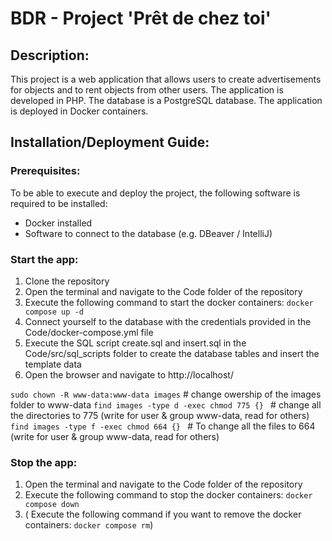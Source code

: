 # BDR - Project 'Prêt de chez toi'

## Description:

This project is a web application that allows users to create advertisements for objects and to rent objects from other
users. The application is developed in PHP. The database is a PostgreSQL database. The application is deployed in Docker
containers.

## Installation/Deployment Guide:

### Prerequisites:

To be able to execute and deploy the project, the following software is required to be installed:

- Docker installed
- Software to connect to the database (e.g. DBeaver / IntelliJ)

### Start the app:

1. Clone the repository
2. Open the terminal and navigate to the Code folder of the repository
3. Execute the following command to start the docker containers: `docker compose up -d`
4. Connect yourself to the database with the credentials provided in the Code/docker-compose.yml file
5. Execute the SQL script create.sql and insert.sql in the Code/src/sql_scripts folder to create the database tables and
   insert the template data
6. Open the browser and navigate to http://localhost/

`sudo chown -R www-data:www-data images` # change owership of the images folder to www-data
`find images -type d -exec chmod 775 {} ` # change all the directories to 775 (write for user & group www-data, read for others)
`find images -type f -exec chmod 664 {} ` # To change all the files to 664 (write for user & group www-data, read for others)

### Stop the app:

1. Open the terminal and navigate to the Code folder of the repository
2. Execute the following command to stop the docker containers: `docker compose down`
3. ( Execute the following command if you want to remove the docker containers: `docker compose rm`)

